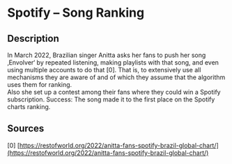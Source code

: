 # Spotify – Song Ranking

## Description

In March 2022, Brazilian singer Anitta asks her fans to push her song ‚Envolver‘ by repeated listening, making playlists with that song, and even using multiple accounts to do that [0]. That is, to extensively use all mechanisms they are aware of and of which they assume that the algorithm uses them for ranking.  
Also she set up a contest among their fans where they could win a Spotify subscription.
Success: The song made it to the first place on the Spotify charts ranking.

## Sources 

[0] [https://restofworld.org/2022/anitta-fans-spotify-brazil-global-chart/](https://restofworld.org/2022/anitta-fans-spotify-brazil-global-chart/)
